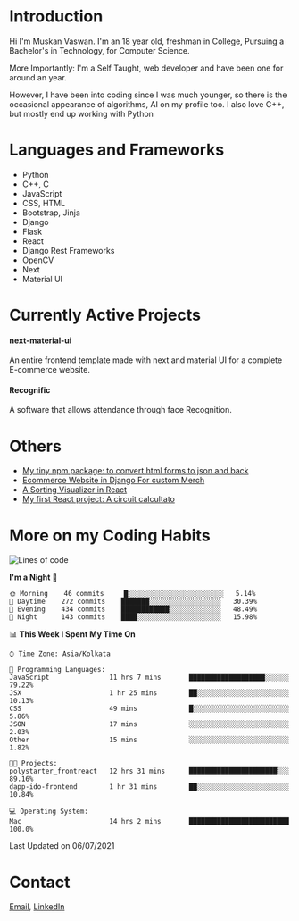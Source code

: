 <!-- - I’m currently working on:
&nbsp;&nbsp;&nbsp;&nbsp;&nbsp;&nbsp; *Circuits*[https://muskanvaswan.github.io/circuits] which, as the name suggests,  is a calculator for solving circuits with ease. This is my first React project
#### I’m currently learning : 
&nbsp;&nbsp;&nbsp;&nbsp;&nbsp;&nbsp; React.js
#### Ask me about:
&nbsp;&nbsp;&nbsp;&nbsp;&nbsp;&nbsp; Anything
#### How to reach me:
&nbsp;&nbsp;&nbsp;&nbsp;&nbsp;&nbsp; Email[mailto:muskanvaswan@gmail.com] LinkedIn[https://www.linkedin.com/in/muskan-vaswan?lipi=urn%3Ali%3Apage%3Ad_flagship3_profile_view_base_contact_details%3B%2FQpdlv5fQ12Ru4DkW2TysA%3D%3D]
#### Pronouns:
&nbsp;&nbsp;&nbsp;&nbsp;&nbsp;&nbsp; Her -->

# Introduction
Hi I'm Muskan Vaswan.
I'm an 18 year old,
freshman in College,
Pursuing a Bachelor's in Technology, for Computer Science.

More Importantly: I'm a Self Taught, web developer and have been one for around an year.

However, I have been into coding since I was much younger, so there is the occasional appearance of algorithms, AI on my profile too. I also love C++, but mostly end up working with Python


# Languages and Frameworks

- Python
- C++, C
- JavaScript
- CSS, HTML 
- Bootstrap, Jinja
- Django
- Flask
- React 
- Django Rest Frameworks
- OpenCV
- Next
- Material UI

# Currently Active Projects

#### next-material-ui
An entire frontend template made with next and material UI for a complete E-commerce website.

#### Recognific
A software that allows attendance through face Recognition.

# Others
- [My tiny npm package: to convert html forms to json and back](https://www.npmjs.com/package/forms-dynamically)
- [Ecommerce Website in Django For custom Merch](https://merch-commerce.herokuapp.com/)
- [A Sorting Visualizer in React](https://muskanvaswan.github.io/SortingVisualizer/)
- [My first React project: A circuit calcultato](https://muskanvaswan.github.io/circuits)

# More on my Coding Habits

<!--START_SECTION:waka-->
![Lines of code](https://img.shields.io/badge/From%20Hello%20World%20I%27ve%20Written-314477%20lines%20of%20code-blue)

**I'm a Night 🦉** 

```text
🌞 Morning    46 commits     █░░░░░░░░░░░░░░░░░░░░░░░░   5.14% 
🌆 Daytime    272 commits    ███████░░░░░░░░░░░░░░░░░░   30.39% 
🌃 Evening    434 commits    ████████████░░░░░░░░░░░░░   48.49% 
🌙 Night      143 commits    ████░░░░░░░░░░░░░░░░░░░░░   15.98%

```


📊 **This Week I Spent My Time On** 

```text
⌚︎ Time Zone: Asia/Kolkata

💬 Programming Languages: 
JavaScript               11 hrs 7 mins       ███████████████████░░░░░░   79.22% 
JSX                      1 hr 25 mins        ██░░░░░░░░░░░░░░░░░░░░░░░   10.13% 
CSS                      49 mins             █░░░░░░░░░░░░░░░░░░░░░░░░   5.86% 
JSON                     17 mins             ░░░░░░░░░░░░░░░░░░░░░░░░░   2.03% 
Other                    15 mins             ░░░░░░░░░░░░░░░░░░░░░░░░░   1.82%

🐱‍💻 Projects: 
polystarter_frontreact   12 hrs 31 mins      ██████████████████████░░░   89.16% 
dapp-ido-frontend        1 hr 31 mins        ██░░░░░░░░░░░░░░░░░░░░░░░   10.84%

💻 Operating System: 
Mac                      14 hrs 2 mins       █████████████████████████   100.0%

```


 Last Updated on 06/07/2021
<!--END_SECTION:waka-->

# Contact

[Email](mailto:muskanvaswan@gmail.com), [LinkedIn](https://www.linkedin.com/in/muskan-vaswan?lipi=urn%3Ali%3Apage%3Ad_flagship3_profile_view_base_contact_details%3B%2FQpdlv5fQ12Ru4DkW2TysA%3D%3D)



